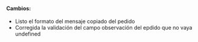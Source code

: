 <h4>Cambios:</h4>  
<ul>   
    <li>Listo el formato del mensaje copiado del pedido</li>
    <li>Corregida la validación del campo observación del epdido que no vaya undefined</li>
</ul>